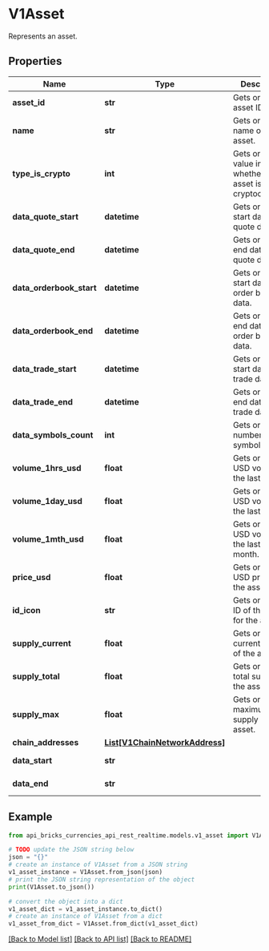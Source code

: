 # V1Asset

Represents an asset.

## Properties

Name | Type | Description | Notes
------------ | ------------- | ------------- | -------------
**asset_id** | **str** | Gets or sets the asset ID. | [optional] 
**name** | **str** | Gets or sets the name of the asset. | [optional] 
**type_is_crypto** | **int** | Gets or sets a value indicating whether the asset is a cryptocurrency. | [optional] 
**data_quote_start** | **datetime** | Gets or sets the start date of quote data. | [optional] 
**data_quote_end** | **datetime** | Gets or sets the end date of quote data. | [optional] 
**data_orderbook_start** | **datetime** | Gets or sets the start date of order book data. | [optional] 
**data_orderbook_end** | **datetime** | Gets or sets the end date of order book data. | [optional] 
**data_trade_start** | **datetime** | Gets or sets the start date of trade data. | [optional] 
**data_trade_end** | **datetime** | Gets or sets the end date of trade data. | [optional] 
**data_symbols_count** | **int** | Gets or sets the number of symbols. | [optional] 
**volume_1hrs_usd** | **float** | Gets or sets the USD volume in the last 1 hour. | [optional] 
**volume_1day_usd** | **float** | Gets or sets the USD volume in the last 1 day. | [optional] 
**volume_1mth_usd** | **float** | Gets or sets the USD volume in the last 1 month. | [optional] 
**price_usd** | **float** | Gets or sets the USD price of the asset. | [optional] 
**id_icon** | **str** | Gets or sets the ID of the icon for the asset. | [optional] 
**supply_current** | **float** | Gets or sets the current supply of the asset. | [optional] 
**supply_total** | **float** | Gets or sets the total supply of the asset. | [optional] 
**supply_max** | **float** | Gets or sets the maximum supply of the asset. | [optional] 
**chain_addresses** | [**List[V1ChainNetworkAddress]**](V1ChainNetworkAddress.md) |  | [optional] 
**data_start** | **str** |  | [optional] [readonly] 
**data_end** | **str** |  | [optional] [readonly] 

## Example

```python
from api_bricks_currencies_api_rest_realtime.models.v1_asset import V1Asset

# TODO update the JSON string below
json = "{}"
# create an instance of V1Asset from a JSON string
v1_asset_instance = V1Asset.from_json(json)
# print the JSON string representation of the object
print(V1Asset.to_json())

# convert the object into a dict
v1_asset_dict = v1_asset_instance.to_dict()
# create an instance of V1Asset from a dict
v1_asset_from_dict = V1Asset.from_dict(v1_asset_dict)
```
[[Back to Model list]](../README.md#documentation-for-models) [[Back to API list]](../README.md#documentation-for-api-endpoints) [[Back to README]](../README.md)


